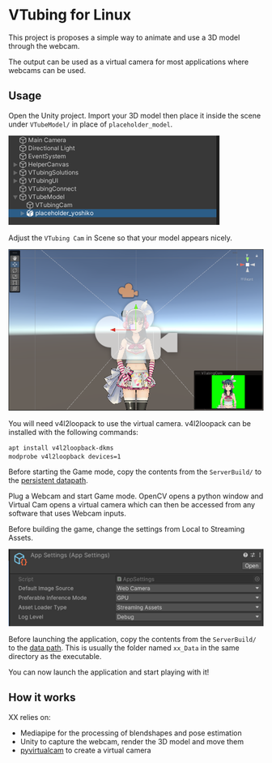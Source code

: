 # VTubing for Linux
This project is proposes a simple way to animate and use a 3D model through the webcam.

The output can be used as a virtual camera for most applications where webcams can be used.

## Usage

Open the Unity project. 
Import your 3D model then place it inside the scene under `VTubeModel/` in place of `placeholder_model`.

![Hierarchy](resources/hierarchy.png)

Adjust the `VTubing Cam` in Scene so that your model appears nicely.

![Scene](resources/scene.png)

You will need v4l2loopack to use the virtual camera. v4l2loopack can be installed with the following commands:
```bash
apt install v4l2loopback-dkms
modprobe v4l2loopback devices=1
```

Before starting the Game mode, copy the contents from the `ServerBuild/` to the [persistent datapath](https://docs.unity3d.com/ScriptReference/Application-persistentDataPath.html).

Plug a Webcam and start Game mode. OpenCV opens a python window and Virtual Cam opens a virtual camera which can then be accessed from any software that uses Webcam inputs.

Before building the game, change the settings from Local to Streaming Assets.

![AppSettings](resources/appsettings.png)

Before launching the application, copy the contents from the `ServerBuild/` to the [data path](https://docs.unity3d.com/ScriptReference/Application-dataPath.html). This is usually the folder named `xx_Data` in the same directory as the executable.

You can now launch the application and start playing with it!

## How it works

XX relies on:
- Mediapipe for the processing of blendshapes and pose estimation
- Unity to capture the webcam, render the 3D model and move them
- [pyvirtualcam](https://github.com/letmaik/pyvirtualcam) to create a virtual camera

